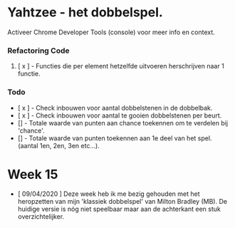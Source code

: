# Yahtzee - het dobbelspel.

Activeer Chrome Developer Tools (console) voor meer info en context.

### Refactoring Code

1. [ x ] - Functies die per element hetzelfde uitvoeren herschrijven naar 1 functie.

### Todo

* [ x ] - Check inbouwen voor aantal dobbelstenen in de dobbelbak.
* [ x ] - Check inbouwen voor aantal te gooien dobbelstenen per beurt.
* [] - Totale waarde van punten aan chance toekennen om te verdelen bij 'chance'.
* [] - Totale waarde van punten toekennen aan 1e deel van het spel. (aantal 1en, 2en, 3en etc...).

# Week 15

* [ 09/04/2020 ]
Deze week heb ik me bezig gehouden met het heropzetten van mijn 'klassiek dobbelspel' van Milton Bradley (MB). De huidige versie is nóg niet speelbaar maar aan de achterkant een stuk overzichtelijker. 